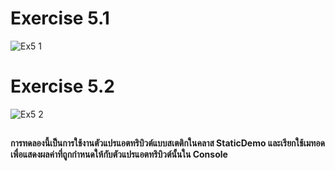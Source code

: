 # Exercise 5.1
![Ex5 1](https://github.com/65030179179Pattarapon/03376836-OOP-2566-Lab-06/assets/144198506/34022a52-1dc4-486d-a207-cbc8157196b8)

# Exercise 5.2
![Ex5 2](https://github.com/65030179179Pattarapon/03376836-OOP-2566-Lab-06/assets/144198506/a8d0ca77-f30d-43af-9442-4b3c46971b3e)
##
#### การทดลองนี้เป็นการใช้งานตัวแปรแอตทริบิวต์แบบสเตติกในคลาส StaticDemo และเรียกใช้เมทอดเพื่อแสดงผลค่าที่ถูกกำหนดให้กับตัวแปรแอตทริบิวต์นั้นใน Console

